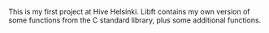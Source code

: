 This is my first project at Hive Helsinki. Libft contains my own version of some functions from the C standard library, plus some additional functions.
